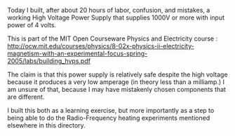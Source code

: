 Today I built, after about 20 hours of labor, confusion, and mistakes, a working High Voltage Power Supply that supplies 
1000V or more with input power of 4 volts.

This is part of the MIT Open Courseware Physics and Electricity course : http://ocw.mit.edu/courses/physics/8-02x-physics-ii-electricity-magnetism-with-an-experimental-focus-spring-2005/labs/building_hvps.pdf

The claim is that this power supply is relatively safe despite the high voltage because it produces a very low amperage (in theory
less than a milliamp.) I am unsure of that, because I may have mistakenly chosen components that are different.

I built this both as a learning exercise, but more importantly as a step to being able to do the Radio-Frequency heating 
experiments mentioned elsewhere in this directory.
